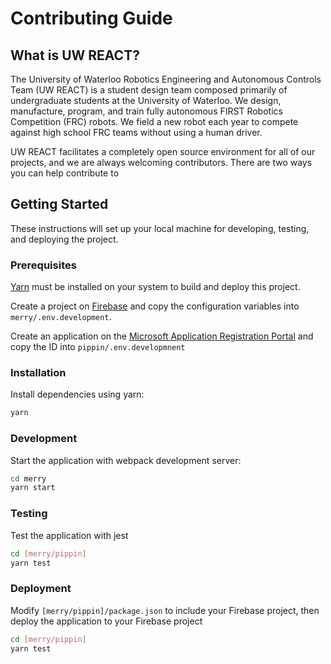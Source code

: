 # Contributing Guide

## What is UW REACT?

The University of Waterloo Robotics Engineering and Autonomous Controls Team (UW REACT) is a student design team composed primarily of undergraduate students at the University of Waterloo. We design, manufacture, program, and train fully autonomous FIRST Robotics Competition (FRC) robots. We field a new robot each year to compete against high school FRC teams without using a human driver.

UW REACT facilitates a completely open source environment for all of our projects, and we are always welcoming contributors. There are two ways you can help contribute to 

## Getting Started

These instructions will set up your local machine for developing, testing, and deploying the project.

### Prerequisites

[Yarn](https://yarnpkg.com/en/) must be installed on your system to build and deploy this project.

Create a project on [Firebase](https://firebase.google.com/) and copy the configuration variables into `merry/.env.development`.

Create an application on the [Microsoft Application Registration Portal](https://apps.dev.microsoft.com/portal/register-app) and copy the ID into `pippin/.env.developmnent`

### Installation

Install dependencies using yarn:

```bash
yarn
```

### Development

Start the application with webpack development server:

```bash
cd merry
yarn start
```

### Testing

Test the application with jest

```bash
cd [merry/pippin]
yarn test
```

### Deployment

Modify `[merry/pippin]/package.json` to include your Firebase project,
then deploy the application to your Firebase project

```bash
cd [merry/pippin]
yarn test
```
